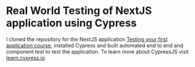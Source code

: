 # Real World Testing  of NextJS application using Cypress


I cloned the repository for the NextJS application [Testing your first application course](https://learn.cypress.io/testing-your-first-application), installed Cypress and built automated end to end and component test to test the application. To learn more about CypressJS visit [learn.cypress.io](https://learn.cypress.io/)
